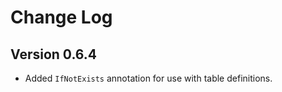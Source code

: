 Change Log
==========

Version 0.6.4
-------------
 - Added `IfNotExists` annotation for use with table definitions.
